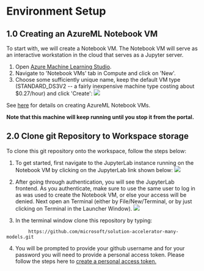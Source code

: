# Environment Setup

## 1.0 Creating an AzureML Notebook VM

To start with, we will create a Notebook VM. The Notebook VM will serve as an interactive workstation in the cloud that serves as a Jupyter server.

1. Open [Azure Machine Learning Studio](https://ml.azure.com/).
2. Navigate to 'Notebook VMs' tab in Compute and click on 'New'.
3. Choose some sufficiently unique name, keep the default VM type (STANDARD_DS3V2 -- a fairly inexpensive machine type costing about $0.27/hour) and click 'Create':
![](./images/create_notebook_vm.png)

See [here](https://docs.microsoft.com/en-us/azure/machine-learning/service/how-to-configure-environment#notebookvm) for details on creating AzureML Notebook VMs.

**Note that this machine will keep running until you stop it from the portal.**

## 2.0 Clone git Repository to Workspace storage

To clone this git repository onto the workspace, follow the steps below:

1. To get started, first navigate to the JupyterLab instance running on the Notebook VM by clicking on the JupyterLab link shown below:
![](./images/computes_view.png)

1. After going through authentication, you will see the JupyterLab frontend. As you authenticate, make sure to use the same user to log in as was used to create the Notebook VM, or else your access will be denied. Next open an Terminal (either by File/New/Terminal, or by just clicking on Terminal in the Launcher Window).
![](./images/terminal.png)

1. In the terminal window clone this repository by typing:
```
        https://github.com/microsoft/solution-accelerator-many-models.git
```
4. You will be prompted to provide your github username and for your password you will need to provide a personal access token. Please follow the steps here to [create a personal access token.](https://help.github.com/en/github/authenticating-to-github/creating-a-personal-access-token-for-the-command-line) 
